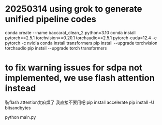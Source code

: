 # 20250314 using grok to generate unified pipeline codes

<!-- pip install torch torchvision torchaudio --index-url https://download.pytorch.org/whl/cu124 # gish-ai computer has cuda version 12.4 -->
<!-- python -m pip install whl/torchvision-0.15.2+cu118-cp310-cp310-win_amd64.whl -->
conda create --name baccarat_clean_2 python=3.10 
conda install pytorch==2.5.1 torchvision==0.20.1 torchaudio==2.5.1 pytorch-cuda=12.4 -c pytorch -c nvidia
conda install transformers
pip install --upgrade torchvision torchaudio
pip install --upgrade torch transformers
# to fix warning issues for sdpa not implemented, we use flash attention instead
<!-- pip install flash-attn --no-build-isolation --index-url https://download.pytorch.org/whl/cu124 -->
<!-- pip install whl/flash_attn-2.7.0.post2-cp310-cp310-win_amd64.whl -->
裝flash attention太麻煩了 我直接不要用吧
pip install accelerate
pip install -U bitsandbytes

python main.py

<!-- huggingface-cli download Qwen/Qwen2-7B-Instruct --local-dir ./models/qwen2-7b-instruct --local-files-only -->